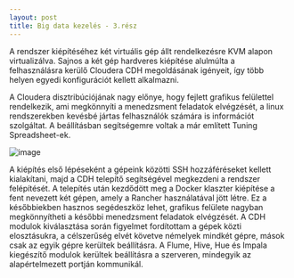 ```yaml
---
layout: post
title: Big data kezelés - 3.rész
---
```


A rendszer kiépítéséhez két virtuális gép állt rendelkezésre KVM alapon virtualizálva. Sajnos a két gép hardveres kiépítése alulmúlta a felhasználásra kerülő Cloudera CDH megoldásának igényeit, így több helyen egyedi konfigurációt kellett alkalmazni.

A Cloudera disztribúciójának nagy előnye, hogy fejlett grafikus felülettel rendelkezik, ami megkönnyíti a menedzsment feladatok elvégzését, a linux rendszerekben kevésbé jártas felhasználók számára is információt szolgáltat. A beállításban segítségemre voltak a már említett Tuning Spreadsheet-ek.

![image](http://i.imgur.com/dpor7Dy.png "Rendszer részletek")

A kiépítés első lépéseként a gépeink közötti SSH hozzáféréseket kellett kialakítani, majd a CDH telepítő segítségével megkezdeni a rendszer felépítését. A telepítés után kezdődött meg a Docker klaszter kiépítése a fent nevezett két gépen, amely a Rancher használatával jött létre. Ez a későbbiekben hasznos segédeszköz lehet, grafikus felülete nagyban megkönnyítheti a későbbi menedzsment feladatok elvégzését. A CDH modulok kiválasztása során figyelmet fordítottam a gépek közti elosztásukra, a célszerűség elvét követve némelyek mindkét gépre, mások csak az egyik gépre kerültek beállításra. A Flume, Hive, Hue és Impala kiegészítő modulok kerültek beállításra a szerveren, mindegyik az alapértelmezett portján kommunikál.
